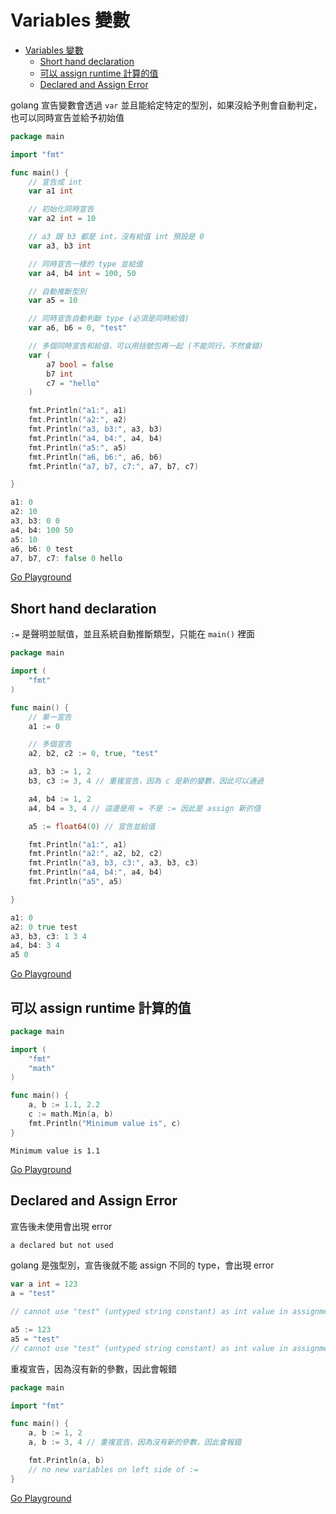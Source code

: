 # Variables 變數

- [Variables 變數](#variables-變數)
	- [Short hand declaration](#short-hand-declaration)
	- [可以 assign runtime 計算的值](#可以-assign-runtime-計算的值)
	- [Declared and Assign Error](#declared-and-assign-error)

golang 宣告變數會透過 `var` 並且能給定特定的型別，如果沒給予則會自動判定，也可以同時宣告並給予初始值

```go
package main

import "fmt"

func main() {
	// 宣告成 int
	var a1 int

	// 初始化同時宣告
	var a2 int = 10

	// a3 跟 b3 都是 int，沒有給值 int 預設是 0
	var a3, b3 int

	// 同時宣告一樣的 type 並給值
	var a4, b4 int = 100, 50

	// 自動推斷型別
	var a5 = 10

	// 同時宣告自動判斷 type (必須是同時給值)
	var a6, b6 = 0, "test"

	// 多個同時宣告和給值，可以用括號包再一起 (不能同行，不然會錯)
	var (
		a7 bool = false
		b7 int
		c7 = "hello"
	)

	fmt.Println("a1:", a1)
	fmt.Println("a2:", a2)
	fmt.Println("a3, b3:", a3, b3)
	fmt.Println("a4, b4:", a4, b4)
	fmt.Println("a5:", a5)
	fmt.Println("a6, b6:", a6, b6)
	fmt.Println("a7, b7, c7:", a7, b7, c7)

}
```

```go
a1: 0
a2: 10
a3, b3: 0 0
a4, b4: 100 50
a5: 10
a6, b6: 0 test
a7, b7, c7: false 0 hello
```

[Go Playground](https://go.dev/play/p/Tgb_x22FJaz)

## Short hand declaration

`:=` 是聲明並賦值，並且系統自動推斷類型，只能在 `main()` 裡面

```go
package main

import (
	"fmt"
)

func main() {
	// 單一宣告
	a1 := 0

	// 多個宣告
	a2, b2, c2 := 0, true, "test"

	a3, b3 := 1, 2
	b3, c3 := 3, 4 // 重複宣告，因為 c 是新的變數，因此可以通過

	a4, b4 := 1, 2
	a4, b4 = 3, 4 // 這邊是用 = 不是 := 因此是 assign 新的值

	a5 := float64(0) // 宣告並給值

	fmt.Println("a1:", a1)
	fmt.Println("a2:", a2, b2, c2)
	fmt.Println("a3, b3, c3:", a3, b3, c3)
	fmt.Println("a4, b4:", a4, b4)
	fmt.Println("a5", a5)

}
```

```go
a1: 0
a2: 0 true test
a3, b3, c3: 1 3 4
a4, b4: 3 4
a5 0
```

[Go Playground](https://go.dev/play/p/FLNU243YO9N)

## 可以 assign runtime 計算的值

```go
package main

import (
	"fmt"
	"math"
)

func main() {
	a, b := 1.1, 2.2
	c := math.Min(a, b)
	fmt.Println("Minimum value is", c)
}
```

```
Minimum value is 1.1
```

[Go Playground](https://go.dev/play/p/bJEV7W-lcW3)

## Declared and Assign Error

宣告後未使用會出現 error

```go
a declared but not used
```

golang 是強型別，宣告後就不能 assign 不同的 type，會出現 error

```go
var a int = 123
a = "test"

// cannot use "test" (untyped string constant) as int value in assignment

a5 := 123
a5 = "test"
// cannot use "test" (untyped string constant) as int value in assignment
```

重複宣告，因為沒有新的參數，因此會報錯

```go
package main

import "fmt"

func main() {
	a, b := 1, 2
	a, b := 3, 4 // 重複宣告，因為沒有新的參數，因此會報錯

	fmt.Println(a, b)
	// no new variables on left side of :=
}
```

[Go Playground](https://go.dev/play/p/__AbPvDJ1ks)
